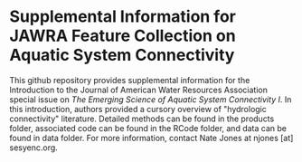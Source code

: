 # Supplemental Information for JAWRA Feature Collection on Aquatic System Connectivity
This github repository provides supplemental information for the Introduction to the Journal of American Water Resources Association special issue on *The Emerging Science of Aquatic System Connectivity I*. In this introduction, authors provided a cursory overview of "hydrologic connectivity" literature.  Detailed methods can be found in the products folder, associated code can be found in the RCode folder, and data can be found in data folder.  For more information, contact Nate Jones at njones [at] sesyenc.org.